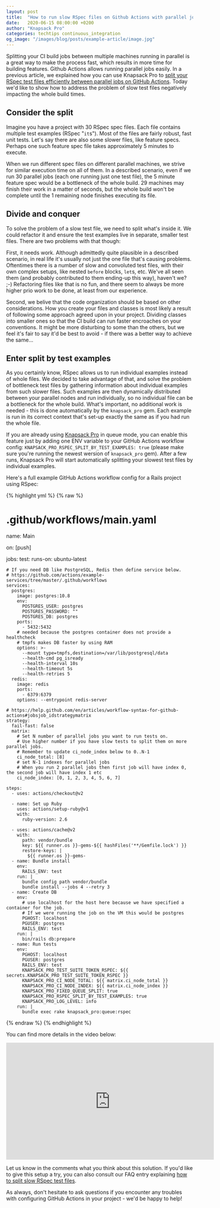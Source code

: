 ```yaml
---
layout: post
title:  "How to run slow RSpec files on Github Actions with parallel jobs by doing an auto split of the spec file by test examples"
date:   2020-06-15 08:00:00 +0200
author: "Knapsack Pro"
categories: techtips continuous_integration
og_image: "/images/blog/posts/example-article/image.jpg"
---
```


Splitting your CI build jobs between multiple machines running in parallel is a great way to make the process fast, which results in more time for building features. Github Actions allows running parallel jobs easily. In a previous article, we explained how you can use Knapsack Pro to [split your RSpec test files efficiently between parallel jobs on GitHub Actions](/2019/how-to-run-rspec-on-github-actions-for-ruby-on-rails-app-using-parallel-jobs). Today we'd like to show how to address the problem of slow test files negatively impacting the whole build times.

## Consider the split

Imagine you have a project with 30 RSpec spec files. Each file contains multiple test examples (RSpec "`it`s"). Most of the files are fairly robust, fast unit tests. Let's say there are also some slower files, like feature specs. Perhaps one such feature spec file takes approximately 5 minutes to execute.

When we run different spec files on different parallel machines, we strive for similar execution time on all of them. In a described scenario, even if we run 30 parallel jobs (each one running just one test file), the 5 minute feature spec would be a bottleneck of the whole build. 29 machines may finish their work in a matter of seconds, but the whole build won't be complete until the 1 remaining node finishes executing its file.

## Divide and conquer

To solve the problem of a slow test file, we need to split what's inside it. We could refactor it and ensure the test examples live in separate, smaller test files. There are two problems with that though:

First, it needs work. Although admittedly quite plausible in a described scenario, in real life it's usually not just the one file that's causing problems. Oftentimes there is a number of slow and convoluted test files, with their own complex setups, like nested `before` blocks, `let`s, etc. We've all seen them (and probably contributed to them ending-up this way), haven't we? ;-) Refactoring files like that is no fun, and there seem to always be more higher prio work to be done, at least from our experience.

Second, we belive that the code organization should be based on other considerations. How you create your files and classes is most likely a result of following some approach agreed upon in your project. Dividing classes into smaller ones so that the CI build can run faster encroaches on your conventions. It might be more disturbing to some than the others, but we feel it's fair to say it'd be best to avoid - if there was a better way to achieve the same...

## Enter split by test examples

As you certainly know, RSpec allows us to run individual examples instead of whole files. We decided to take advantage of that, and solve the problem of bottleneck test files by gathering information about individual examples from such slower files. Such examples are then dynamically distributed between your parallel nodes and run individually, so no individual file can be a bottleneck for the whole build. What's important, no additional work is needed - this is done automatically by the `knapsack_pro` gem. Each example is run in its correct context that's set-up exactly the same as if you had run the whole file.

If you are already using [Knapsack Pro](https://knapsackpro.com?utm_source=docs_knapsackpro&utm_medium=blog_post&utm_campaign=how-to-run-slow-rspec-files-on-github-actions-with-parallel-jobs-by-doing-an-auto-split-of-the-spec-file-by-test-examples) in queue mode, you can enable this feature just by adding one ENV variable to your GitHub Actions workflow config: `KNAPSACK_PRO_RSPEC_SPLIT_BY_TEST_EXAMPLES: true` (please make sure you're running the newest wersion of `knapsack_pro` gem). After a few runs, Knapsack Pro will start automatically splitting your slowest test files by individual examples.

Here's a full example GitHub Actions workflow config for a Rails project using RSpec:

{% highlight yml %}
{% raw %}
# .github/workflows/main.yaml

name: Main

on: [push]

jobs:
  test:
    runs-on: ubuntu-latest

    # If you need DB like PostgreSQL, Redis then define service below.
    # https://github.com/actions/example-services/tree/master/.github/workflows
    services:
      postgres:
        image: postgres:10.8
        env:
          POSTGRES_USER: postgres
          POSTGRES_PASSWORD: ""
          POSTGRES_DB: postgres
        ports:
          - 5432:5432
        # needed because the postgres container does not provide a healthcheck
        # tmpfs makes DB faster by using RAM
        options: >-
          --mount type=tmpfs,destination=/var/lib/postgresql/data
          --health-cmd pg_isready
          --health-interval 10s
          --health-timeout 5s
          --health-retries 5
      redis:
        image: redis
        ports:
          - 6379:6379
        options: --entrypoint redis-server

    # https://help.github.com/en/articles/workflow-syntax-for-github-actions#jobsjob_idstrategymatrix
    strategy:
      fail-fast: false
      matrix:
        # Set N number of parallel jobs you want to run tests on.
        # Use higher number if you have slow tests to split them on more parallel jobs.
        # Remember to update ci_node_index below to 0..N-1
        ci_node_total: [8]
        # set N-1 indexes for parallel jobs
        # When you run 2 parallel jobs then first job will have index 0, the second job will have index 1 etc
        ci_node_index: [0, 1, 2, 3, 4, 5, 6, 7]

    steps:
      - uses: actions/checkout@v2

      - name: Set up Ruby
        uses: actions/setup-ruby@v1
        with:
          ruby-version: 2.6

      - uses: actions/cache@v2
        with:
          path: vendor/bundle
          key: ${{ runner.os }}-gems-${{ hashFiles('**/Gemfile.lock') }}
          restore-keys: |
            ${{ runner.os }}-gems-
      - name: Bundle install
        env:
          RAILS_ENV: test
        run: |
          bundle config path vendor/bundle
          bundle install --jobs 4 --retry 3
      - name: Create DB
        env:
          # use localhost for the host here because we have specified a container for the job.
          # If we were running the job on the VM this would be postgres
          PGHOST: localhost
          PGUSER: postgres
          RAILS_ENV: test
        run: |
          bin/rails db:prepare
      - name: Run tests
        env:
          PGHOST: localhost
          PGUSER: postgres
          RAILS_ENV: test
          KNAPSACK_PRO_TEST_SUITE_TOKEN_RSPEC: ${{ secrets.KNAPSACK_PRO_TEST_SUITE_TOKEN_RSPEC }}
          KNAPSACK_PRO_CI_NODE_TOTAL: ${{ matrix.ci_node_total }}
          KNAPSACK_PRO_CI_NODE_INDEX: ${{ matrix.ci_node_index }}
          KNAPSACK_PRO_FIXED_QUEUE_SPLIT: true
          KNAPSACK_PRO_RSPEC_SPLIT_BY_TEST_EXAMPLES: true
          KNAPSACK_PRO_LOG_LEVEL: info
        run: |
          bundle exec rake knapsack_pro:queue:rspec
{% endraw %}
{% endhighlight %}

You can find more details in the video below:
<iframe width="560" height="315" src="https://www.youtube.com/embed/N7i2FF0DSIw" frameborder="0" allow="accelerometer; autoplay; encrypted-media; gyroscope; picture-in-picture" allowfullscreen></iframe>

Let us know in the comments what you think about this solution. If you'd like to give this setup a try, you can also consult our FAQ entry  explaining [how to split slow RSpec test files](https://knapsackpro.com/faq/question/how-to-split-slow-rspec-test-files-by-test-examples-by-individual-it?utm_source=docs_knapsackpro&utm_medium=blog_post&utm_campaign=how-to-run-slow-rspec-files-on-github-actions-with-parallel-jobs-by-doing-an-auto-split-of-the-spec-file-by-test-examples).

As always, don't hesitate to ask questions if you encounter any troubles with configuring GitHub Actions in your project - we'd be happy to help!
